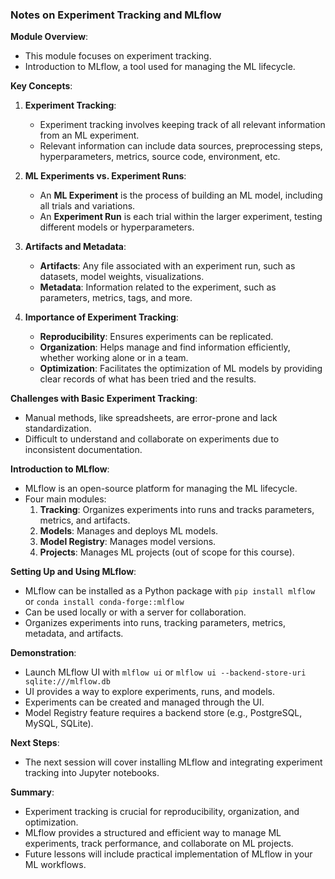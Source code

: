 ### Notes on Experiment Tracking and MLflow

**Module Overview**:
- This module focuses on experiment tracking.
- Introduction to MLflow, a tool used for managing the ML lifecycle.

**Key Concepts**:
1. **Experiment Tracking**:
   - Experiment tracking involves keeping track of all relevant information from an ML experiment.
   - Relevant information can include data sources, preprocessing steps, hyperparameters, metrics, source code, environment, etc.
   
2. **ML Experiments vs. Experiment Runs**:
   - An **ML Experiment** is the process of building an ML model, including all trials and variations.
   - An **Experiment Run** is each trial within the larger experiment, testing different models or hyperparameters.

3. **Artifacts and Metadata**:
   - **Artifacts**: Any file associated with an experiment run, such as datasets, model weights, visualizations.
   - **Metadata**: Information related to the experiment, such as parameters, metrics, tags, and more.

4. **Importance of Experiment Tracking**:
   - **Reproducibility**: Ensures experiments can be replicated.
   - **Organization**: Helps manage and find information efficiently, whether working alone or in a team.
   - **Optimization**: Facilitates the optimization of ML models by providing clear records of what has been tried and the results.

**Challenges with Basic Experiment Tracking**:
- Manual methods, like spreadsheets, are error-prone and lack standardization.
- Difficult to understand and collaborate on experiments due to inconsistent documentation.

**Introduction to MLflow**:
- MLflow is an open-source platform for managing the ML lifecycle.
- Four main modules:
  1. **Tracking**: Organizes experiments into runs and tracks parameters, metrics, and artifacts.
  2. **Models**: Manages and deploys ML models.
  3. **Model Registry**: Manages model versions.
  4. **Projects**: Manages ML projects (out of scope for this course).

**Setting Up and Using MLflow**:
- MLflow can be installed as a Python package with `pip install mlflow` or `conda install conda-forge::mlflow`
- Can be used locally or with a server for collaboration.
- Organizes experiments into runs, tracking parameters, metrics, metadata, and artifacts.

**Demonstration**:
- Launch MLflow UI with `mlflow ui` or `mlflow ui --backend-store-uri sqlite:///mlflow.db`
- UI provides a way to explore experiments, runs, and models.
- Experiments can be created and managed through the UI.
- Model Registry feature requires a backend store (e.g., PostgreSQL, MySQL, SQLite).

**Next Steps**:
- The next session will cover installing MLflow and integrating experiment tracking into Jupyter notebooks.

**Summary**:
- Experiment tracking is crucial for reproducibility, organization, and optimization.
- MLflow provides a structured and efficient way to manage ML experiments, track performance, and collaborate on ML projects.
- Future lessons will include practical implementation of MLflow in your ML workflows.
